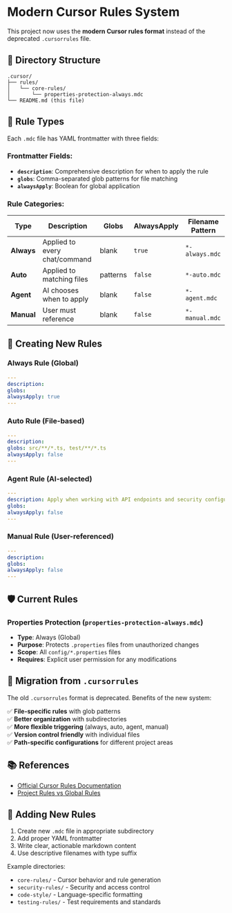 # Modern Cursor Rules System

This project now uses the **modern Cursor rules format** instead of the deprecated `.cursorrules` file.

## 📂 Directory Structure

```
.cursor/
├── rules/
│   └── core-rules/
│       └── properties-protection-always.mdc
└── README.md (this file)
```

## 🔧 Rule Types

Each `.mdc` file has YAML frontmatter with three fields:

### Frontmatter Fields:
- **`description`**: Comprehensive description for when to apply the rule
- **`globs`**: Comma-separated glob patterns for file matching
- **`alwaysApply`**: Boolean for global application

### Rule Categories:

| Type | Description | Globs | AlwaysApply | Filename Pattern |
|------|-------------|-------|-------------|------------------|
| **Always** | Applied to every chat/command | blank | `true` | `*-always.mdc` |
| **Auto** | Applied to matching files | patterns | `false` | `*-auto.mdc` |
| **Agent** | AI chooses when to apply | blank | `false` | `*-agent.mdc` |
| **Manual** | User must reference | blank | `false` | `*-manual.mdc` |

## 📝 Creating New Rules

### Always Rule (Global)
```yaml
---
description: 
globs: 
alwaysApply: true
---
```

### Auto Rule (File-based)
```yaml
---
description: 
globs: src/**/*.ts, test/**/*.ts
alwaysApply: false
---
```

### Agent Rule (AI-selected)
```yaml
---
description: Apply when working with API endpoints and security configurations
globs: 
alwaysApply: false
---
```

### Manual Rule (User-referenced)
```yaml
---
description: 
globs: 
alwaysApply: false
---
```

## 🛡️ Current Rules

### Properties Protection (`properties-protection-always.mdc`)
- **Type**: Always (Global)
- **Purpose**: Protects `.properties` files from unauthorized changes
- **Scope**: All `config/*.properties` files
- **Requires**: Explicit user permission for any modifications

## 🚀 Migration from `.cursorrules`

The old `.cursorrules` format is deprecated. Benefits of the new system:

✅ **File-specific rules** with glob patterns  
✅ **Better organization** with subdirectories  
✅ **More flexible triggering** (always, auto, agent, manual)  
✅ **Version control friendly** with individual files  
✅ **Path-specific configurations** for different project areas  

## 📚 References

- [Official Cursor Rules Documentation](https://cursor-docs.apidog.io/rules-for-ai-896238m0)
- [Project Rules vs Global Rules](https://cursor.com/docs/rules-for-ai)

## 🔄 Adding New Rules

1. Create new `.mdc` file in appropriate subdirectory
2. Add proper YAML frontmatter
3. Write clear, actionable markdown content
4. Use descriptive filenames with type suffix

Example directories:
- `core-rules/` - Cursor behavior and rule generation
- `security-rules/` - Security and access control
- `code-style/` - Language-specific formatting
- `testing-rules/` - Test requirements and standards 